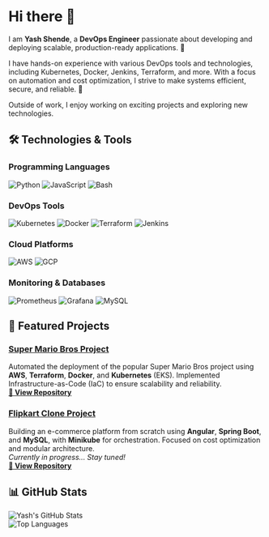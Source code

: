 # Hi there 👋  

I am **Yash Shende**, a **DevOps Engineer** passionate about developing and deploying scalable, production-ready applications. 🚀  

I have hands-on experience with various DevOps tools and technologies, including Kubernetes, Docker, Jenkins, Terraform, and more. With a focus on automation and cost optimization, I strive to make systems efficient, secure, and reliable. 🎯  

Outside of work, I enjoy working on exciting projects and exploring new technologies.  

## 🛠️ Technologies & Tools  

### Programming Languages  
![Python](https://img.shields.io/badge/-Python-3776AB?logo=python&logoColor=white&style=flat-square)
![JavaScript](https://img.shields.io/badge/-JavaScript-F7DF1E?logo=javascript&logoColor=black&style=flat-square)
![Bash](https://img.shields.io/badge/-Bash-4EAA25?logo=gnu-bash&logoColor=white&style=flat-square)

### DevOps Tools  
![Kubernetes](https://img.shields.io/badge/-Kubernetes-326CE5?logo=kubernetes&logoColor=white&style=flat-square)
![Docker](https://img.shields.io/badge/-Docker-2496ED?logo=docker&logoColor=white&style=flat-square)
![Terraform](https://img.shields.io/badge/-Terraform-623CE4?logo=terraform&logoColor=white&style=flat-square)
![Jenkins](https://img.shields.io/badge/-Jenkins-D24939?logo=jenkins&logoColor=white&style=flat-square)

### Cloud Platforms  
![AWS](https://img.shields.io/badge/-AWS-232F3E?logo=amazon-aws&logoColor=white&style=flat-square)
![GCP](https://img.shields.io/badge/-Google%20Cloud-4285F4?logo=google-cloud&logoColor=white&style=flat-square)

### Monitoring & Databases  
![Prometheus](https://img.shields.io/badge/-Prometheus-E6522C?logo=prometheus&logoColor=white&style=flat-square)
![Grafana](https://img.shields.io/badge/-Grafana-F46800?logo=grafana&logoColor=white&style=flat-square)
![MySQL](https://img.shields.io/badge/-MySQL-4479A1?logo=mysql&logoColor=white&style=flat-square)


## 🌟 Featured Projects  

### [Super Mario Bros Project](#)
Automated the deployment of the popular Super Mario Bros project using **AWS**, **Terraform**, **Docker**, and **Kubernetes** (EKS). Implemented Infrastructure-as-Code (IaC) to ensure scalability and reliability.  
[**🔗 View Repository**](#)  

### [Flipkart Clone Project](#)
Building an e-commerce platform from scratch using **Angular**, **Spring Boot**, and **MySQL**, with **Minikube** for orchestration. Focused on cost optimization and modular architecture.  
*Currently in progress... Stay tuned!*  
[**🔗 View Repository**](#)  




## 📊 GitHub Stats  

![Yash's GitHub Stats](https://github-readme-stats.vercel.app/api?username=Yash-gits&show_icons=true&theme=radical)  
![Top Languages](https://github-readme-stats.vercel.app/api/top-langs/?username=Yash-gits&layout=compact&theme=radical)


